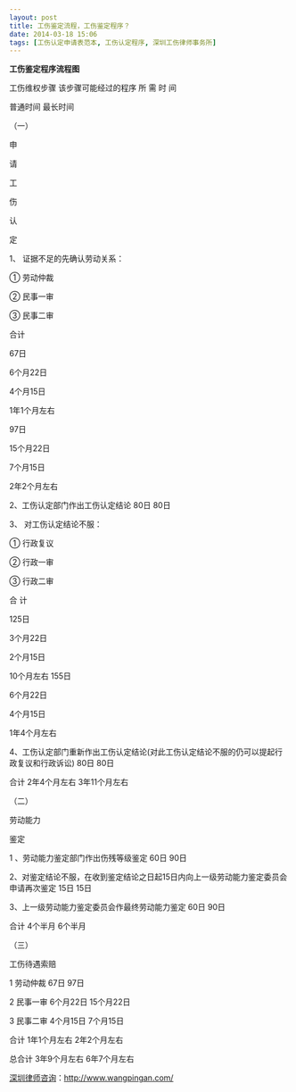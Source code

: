 ```yaml
---
layout: post
title: 工伤鉴定流程，工伤鉴定程序？
date: 2014-03-18 15:06
tags: [工伤认定申请表范本, 工伤认定程序, 深圳工伤律师事务所]
---
```

<strong>工伤鉴定程序流程图</strong>

工伤维权步骤 该步骤可能经过的程序 所 需 时 间

普通时间 最长时间

（一）

申

请

工

伤

认

定

1、  证据不足的先确认劳动关系：

① 劳动仲裁

② 民事一审

③ 民事二审

合计

67日

6个月22日

4个月15日

1年1个月左右

97日

15个月22日

7个月15日

2年2个月左右

2、工伤认定部门作出工伤认定结论 80日 80日

3、  对工伤认定结论不服：

① 行政复议

② 行政一审

③ 行政二审

合      计

125日

3个月22日

2个月15日

10个月左右
155日

6个月22日

4个月15日

1年4个月左右

4、工伤认定部门重新作出工伤认定结论(对此工伤认定结论不服的仍可以提起行政复议和行政诉讼) 80日 80日

合计 2年4个月左右 3年11个月左右

（二）

劳动能力

鉴定

1 、劳动能力鉴定部门作出伤残等级鉴定 60日 90日

2、对鉴定结论不服，在收到鉴定结论之日起15日内向上一级劳动能力鉴定委员会申请再次鉴定 15日 15日

3、上一级劳动能力鉴定委员会作最终劳动能力鉴定 60日 90日

合计 4个半月 6个半月

（三）

工伤待遇索赔

1  劳动仲裁 67日 97日

2  民事一审 6个月22日 15个月22日

3  民事二审 4个月15日 7个月15日

合计 1年1个月左右 2年2个月左右

总合计 3年9个月左右 6年7个月左右

<a href="http://www.wangpingan.com/">深圳律师咨询</a>：<a href="http://www.wangpingan.com/">http://www.wangpingan.com/</a>

